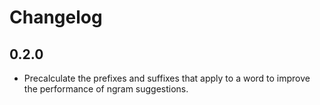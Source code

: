 # Changelog

## 0.2.0

- Precalculate the prefixes and suffixes that apply to a word to improve the performance of ngram suggestions.
